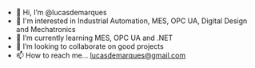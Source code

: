 - 👋 Hi, I’m @lucasdemarques
- 👀 I'm interested in Industrial Automation, MES, OPC UA, Digital Design and Mechatronics 
- 🌱 I’m currently learning MES, OPC UA and .NET
- 💞️ I’m looking to collaborate on good projects
- 📫 How to reach me... lucasdemarques@gmail.com

<!---
lucasdemarques/lucasdemarques is a ✨ special ✨ repository because its `README.md` (this file) appears on your GitHub profile.
You can click the Preview link to take a look at your changes.
--->
